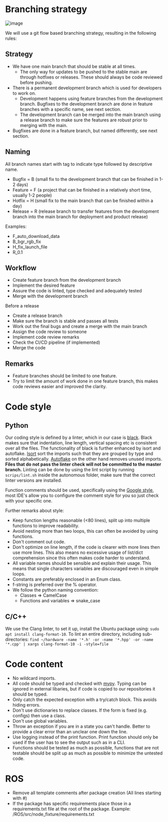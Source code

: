 # Branching strategy

![image](https://user-images.githubusercontent.com/78962099/163336816-8cb8d6b0-6ec2-4196-9718-b03c66630d81.png)

We will use a git flow based branching strategy, resulting in the following rules:

## Strategy

* We have one main branch that should be stable at all times.
  * The only way for updates to be pushed to the stable main are through hotfixes or releases. These should always be code reviewed before pushing.
* There is a permanent development branch which is used for developers to work on.
  * Development happens using feature branches from the development branch. Bugfixes to the development branch are done in feature branches with a specific name, see next section.
  * The development branch can be merged into the main branch using a release branch to make sure the features are robust prior to merging with the main.
* Bugfixes are done in a feature branch, but named differently, see next section.

## Naming

All branch names start with tag to indicate type followed by descriptive name.

* Bugfix = B (small fix to the development branch that can be finished in 1-2 days)
* Feature = F (a project that can be finished in a relatively short time, usually 1-2 people)
* Hotfix = H (small fix to the main branch that can be finished within a day)
* Release = R (release branch to transfer features from the development branch into the main branch for deployment and product release)

Examples:

* F_auto_download_data
* B_bgr_rgb_fix
* H_fix_launch_file
* R_0.1

## Workflow

* Create feature branch from the development branch
* Implement the desired feature
* Assure the code is linted, type checked and adequately tested
* Merge with the development branch

Before a release
* Create a release branch
* Make sure the branch is stable and passes all tests
* Work out the final bugs and create a merge with the main branch
* Assign the code review to someone
* Implement code review remarks
* Check the CI/CD pipeline (if implemented)
* Merge the code

## Remarks

* Feature branches should be limited to one feature.
* Try to limit the amount of work done in one feature branch, this makes code reviews easier and improved the clarity.

# Code style

## Python
Our coding style is defined by a linter, which in our case is [black](https://github.com/psf/black). Black makes sure that indentation, line length, vertical spacing etc is consistent over all the files. The functionality of black is further enhanced by isort and autoflake. [Isort](https://github.com/PyCQA/isort) sort the imports such that they are grouped by type and sorted alphabetically. [Autoflake](https://pypi.org/project/autoflake/) on the other hand removes unused imports. **Files that do not pass the linter check will not be committed to the master branch.** Linting can be done by using the lint script by running `scrips/lint.sh` inside the autonomous folder, make sure that the correct linter versions are installed.

Function comments should be used, specifically using the [Google style](https://google.github.io/styleguide/pyguide.html), most IDE's allow you to configure the comment style for you so just check with your specific one.

Further remarks about style:
* Keep function lengths reasonable (<80 lines), split up into multiple functions to improve readability.
* Avoid nesting more than two loops, this can often be avoided by using functions.
* Don't comment out code.
* Don't optimize on line length, if the code is clearer with more lines then use more lines. This also means no excessive usage of list/dict comprehension since this often makes code harder to understand.
* All variable names should be sensible and explain their usage. This means that single characters variables are discouraged even in simple loops.
* Constants are preferably enclosed in an Enum class.
* f-string is preferred over the % operator.
* We follow the python naming convention:
  *  Classes => CamelCase
  *  Functions and variables => snake_case

## C/C++
We use the Clang linter, to set it up, install the Ubuntu package using: `sudo apt install clang-format-10`.
To lint an entire directory, including sub-directories: `find ~/hardware -name '*.h' -or -name '*.hpp' -or -name '*.cpp' | xargs clang-format-10 -i -style=file`

# Code content

* No wildcard imports.
* All code should be typed and checked with [mypy](https://github.com/python/mypy). Typing can be ignored in external libaries, but if code is copied to our repositories it should be typed.
* Only catch the expected exception with a try/catch block. This avoids hiding errors.
* Don't use dictionaries to replace classes. If the form is fixed (e.g. configs) then use a class.
* Don't use global variables.
* Throw an exception if you are in a state you can't handle. Better to provide a clear error than an unclear one down the line.
* Use logging instead of the print function. Print function should only be used if the user has to see the output such as in a CLI.
* Functions should be tested as much as possible, functions that are not testable should be split up as much as possible to minimize the untested code.

# ROS

* Remove all template comments after package creation (All lines starting with #)
* If the package has specific requirements place those in a requirements.txt file at the root of the package. Example: /ROS/src/node_fixture/requirements.txt
